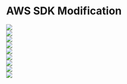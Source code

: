 # AWS SDK Modification

<img src="./aws-sdk-modification-images/1.png"/><br/>
<img src="./aws-sdk-modification-images/2.png"/><br/>
<img src="./aws-sdk-modification-images/3.png"/><br/>
<img src="./aws-sdk-modification-images/4.png"/><br/>
<img src="./aws-sdk-modification-images/5.png"/><br/>
<img src="./aws-sdk-modification-images/6.png"/><br/>
<img src="./aws-sdk-modification-images/7.png"/><br/>
<img src="./aws-sdk-modification-images/8.png"/><br/>
<img src="./aws-sdk-modification-images/9.png"/><br/>
